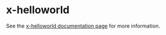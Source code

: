 x-helloworld
================

See the [x-helloworld documentation page](http://.../x-helloworld) for more information.
